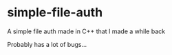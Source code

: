 # simple-file-auth
A simple file auth made in C++ that I made a while back

Probably has a lot of bugs...
